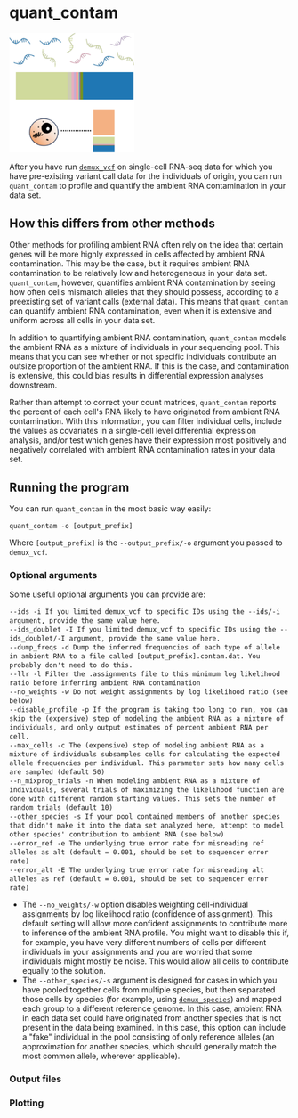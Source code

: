 # quant_contam
<p>
<img src="../img/quant_contam.png" width=225 alt="quant_contam" />
</p>

After you have run [`demux_vcf`](demux_vcf.md) on single-cell RNA-seq data for which you have pre-existing variant call data for the individuals of origin, you can run `quant_contam` to profile and quantify the ambient RNA contamination in your data set.

## How this differs from other methods
Other methods for profiling ambient RNA often rely on the idea that certain genes will be more highly expressed in cells affected by ambient RNA contamination. This may be the case, but it requires ambient RNA contamination to be relatively low and heterogeneous in your data set. `quant_contam`, however, quantifies ambient RNA contamination by seeing how often cells mismatch alleles that they should possess, according to a preexisting set of variant calls (external data). This means that `quant_contam` can quantify ambient RNA contamination, even when it is extensive and uniform across all cells in your data set.

In addition to quantifying ambient RNA contamination, `quant_contam` models the ambient RNA as a mixture of individuals in your sequencing pool. This means that you can see whether or not specific individuals contribute an outsize proportion of the ambient RNA. If this is the case, and contamination is extensive, this could bias results in differential expression analyses downstream.

Rather than attempt to correct your count matrices, `quant_contam` reports the percent of each cell's RNA likely to have originated from ambient RNA contamination. With this information, you can filter individual cells, include the values as covariates in a single-cell level differential expression analysis, and/or test which genes have their expression most positively and negatively correlated with ambient RNA contamination rates in your data set.

## Running the program
You can run `quant_contam` in the most basic way easily:
```
quant_contam -o [output_prefix]
```
Where `[output_prefix]` is the `--output_prefix/-o` argument you passed to `demux_vcf`.
### Optional arguments
Some useful optional arguments you can provide are:
```
--ids -i If you limited demux_vcf to specific IDs using the --ids/-i argument, provide the same value here.
--ids_doublet -I If you limited demux_vcf to specific IDs using the --ids_doublet/-I argument, provide the same value here.
--dump_freqs -d Dump the inferred frequencies of each type of allele in ambient RNA to a file called [output_prefix].contam.dat. You probably don't need to do this.
--llr -l Filter the .assignments file to this minimum log likelihood ratio before inferring ambient RNA contamination
--no_weights -w Do not weight assignments by log likelihood ratio (see below)
--disable_profile -p If the program is taking too long to run, you can skip the (expensive) step of modeling the ambient RNA as a mixture of individuals, and only output estimates of percent ambient RNA per cell.
--max_cells -c The (expensive) step of modeling ambient RNA as a mixture of individuals subsamples cells for calculating the expected allele frequencies per individual. This parameter sets how many cells are sampled (default 50)
--n_mixprop_trials -n When modeling ambient RNA as a mixture of individuals, several trials of maximizing the likelihood function are done with different random starting values. This sets the number of random trials (default 10)
--other_species -s If your pool contained members of another species that didn't make it into the data set analyzed here, attempt to model other species' contribution to ambient RNA (see below)
--error_ref -e The underlying true error rate for misreading ref alleles as alt (default = 0.001, should be set to sequencer error rate)
--error_alt -E The underlying true error rate for misreading alt alleles as ref (default = 0.001, should be set to sequencer error rate)
```
* The `--no_weights/-w` option disables weighting cell-individual assignments by log likelihood ratio (confidence of assignment). This default setting will allow more confident assignments to contribute more to inference of the ambient RNA profile. You might want to disable this if, for example, you have very different numbers of cells per different individuals in your assignments and you are worried that some individuals might mostly be noise. This would allow all cells to contribute equally to the solution.
* The `--other_species/-s` argument is designed for cases in which you have pooled together cells from multiple species, but then separated those cells by species (for example, using [`demux_species`](demux_species.md)) and mapped each group to a different reference genome. In this case, ambient RNA in each data set could have originated from another species that is not present in the data being examined. In this case, this option can include a "fake" individual in the pool consisting of only reference alleles (an approximation for another species, which should generally match the most common allele, wherever applicable).

### Output files

### Plotting
